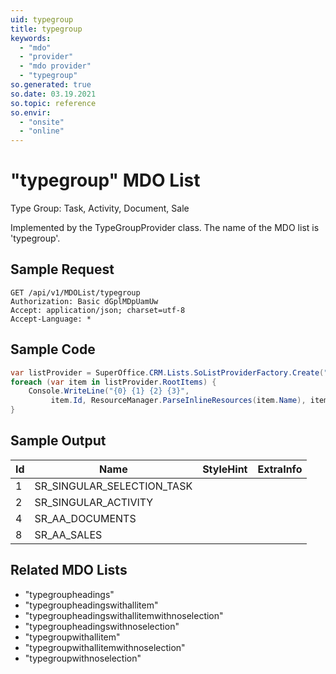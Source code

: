 ```yaml
---
uid: typegroup
title: typegroup
keywords:
  - "mdo"
  - "provider"
  - "mdo provider"
  - "typegroup"
so.generated: true
so.date: 03.19.2021
so.topic: reference
so.envir:
  - "onsite"
  - "online"
---
```


# "typegroup" MDO List
Type Group: Task, Activity, Document, Sale



Implemented by the <see cref="T:SuperOffice.CRM.Lists.TypeGroupProvider">TypeGroupProvider</see> class.
The name of the MDO list is 'typegroup'.




## Sample Request

```http!
GET /api/v1/MDOList/typegroup
Authorization: Basic dGplMDpUamUw
Accept: application/json; charset=utf-8
Accept-Language: *

```

## Sample Code
```cs
var listProvider = SuperOffice.CRM.Lists.SoListProviderFactory.Create("typegroup", forceFlatList: true);
foreach (var item in listProvider.RootItems) {
    Console.WriteLine("{0} {1} {2} {3}", 
         item.Id, ResourceManager.ParseInlineResources(item.Name), item.StyleHint, item.ExtraInfo);
}
```

## Sample Output

|Id   | Name  |StyleHint|ExtraInfo |
| --- | ----- | ------- | -------- |
|1|SR_SINGULAR_SELECTION_TASK|||
|2|SR_SINGULAR_ACTIVITY|||
|4|SR_AA_DOCUMENTS|||
|8|SR_AA_SALES|||


## Related MDO Lists

* "typegroupheadings"
* "typegroupheadingswithallitem"
* "typegroupheadingswithallitemwithnoselection"
* "typegroupheadingswithnoselection"
* "typegroupwithallitem"
* "typegroupwithallitemwithnoselection"
* "typegroupwithnoselection"
